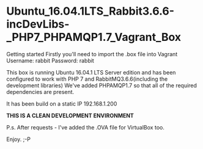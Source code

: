 # Ubuntu_16.04.1LTS_Rabbit3.6.6-incDevLibs-_PHP7_PHPAMQP1.7_Vagrant_Box

Getting started
Firstly you'll need to import the .box file into Vagrant
Username: rabbit
Password: rabbit

This box is running Ubuntu 16.04.1 LTS Server edition and has been configured to work with PHP 7 and RabbitMQ3.6.6(including the development libraries) We've added PHPAMQP1.7 so that all of the required dependencies are present.

It has been build on a static IP 192.168.1.200

**THIS IS A CLEAN DEVELOPMENT ENVIRONMENT**

P.s.  After requests - I've added the .OVA file for VirtualBox too.

Enjoy. ;-P
